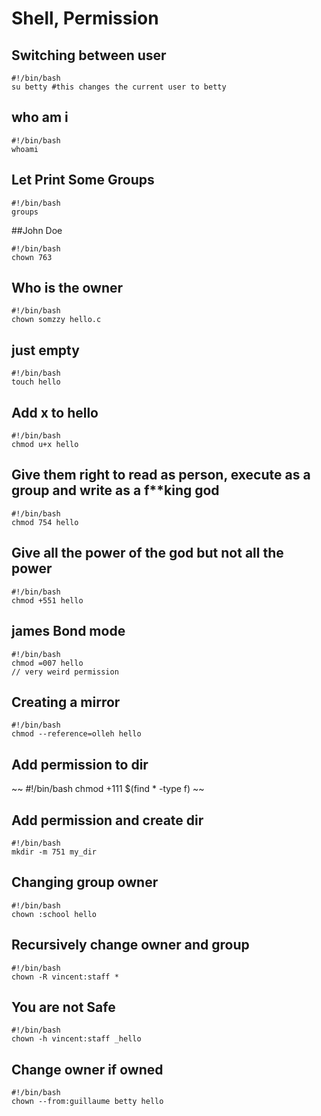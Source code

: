 # Shell, Permission 

## Switching between user 
``` 
#!/bin/bash 
su betty #this changes the current user to betty
``` 

## who am i 
`````
#!/bin/bash 
whoami
`````

## Let Print Some Groups 
``` 
#!/bin/bash 
groups 
``` 

##John Doe 
``` 
#!/bin/bash 
chown 763
```
## Who is the owner 
``` 
#!/bin/bash
chown somzzy hello.c 
```

## just empty 
``` 
#!/bin/bash 
touch hello 
```

## Add x to hello 
``` 
#!/bin/bash 
chmod u+x hello 
```

## Give them right to read as person, execute as a group and write as a f**king god 

```
#!/bin/bash 
chmod 754 hello 
``` 

## Give all the power of the god but not all the power 
````
#!/bin/bash 
chmod +551 hello 
````

## james Bond mode 
``` 
#!/bin/bash 
chmod =007 hello
// very weird permission 
```

## Creating a mirror 
``` 
#!/bin/bash 
chmod --reference=olleh hello 
``` 

## Add permission to dir 
~~
#!/bin/bash 
chmod +111 $(find * -type f)
~~

## Add permission and create dir 
``` 
#!/bin/bash 
mkdir -m 751 my_dir 
``` 

## Changing group owner 
``` 
#!/bin/bash 
chown :school hello 
``` 

## Recursively change owner and group 
``` 
#!/bin/bash 
chown -R vincent:staff *
```

## You are not Safe 
``` 
#!/bin/bash 
chown -h vincent:staff _hello 
``` 

## Change owner if owned 
``` 
#!/bin/bash 
chown --from:guillaume betty hello 
``` 


